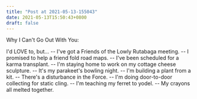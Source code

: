 ```yaml
---
title: "Post at 2021-05-13-155043"
date: 2021-05-13T15:50:43+0800
draft: false
---
```


Why I Can't Go Out With You:

I'd LOVE to, but...
	-- I've got a Friends of the Lowly Rutabaga meeting.
	-- I promised to help a friend fold road maps.
	-- I've been scheduled for a karma transplant.
	-- I'm staying home to work on my cottage cheese sculpture.
	-- It's my parakeet's bowling night.
	-- I'm building a plant from a kit.
	-- There's a disturbance in the Force.
	-- I'm doing door-to-door collecting for static cling.
	-- I'm teaching my ferret to yodel.
	-- My crayons all melted together.
